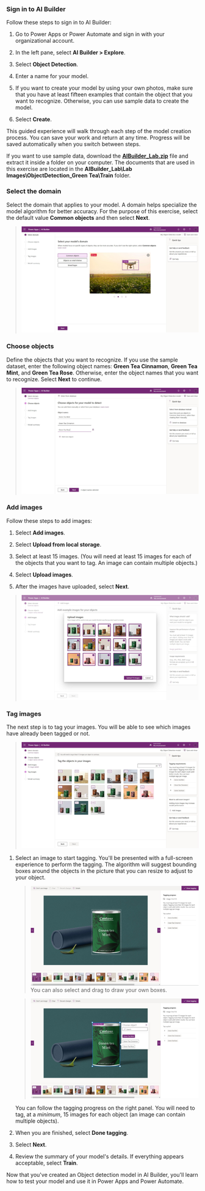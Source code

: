 ### Sign in to AI Builder

Follow these steps to sign in to AI Builder:

1. Go to Power Apps or Power Automate and sign in with your organizational account.

2. In the left pane, select **AI Builder > Explore**.

3. Select **Object Detection**.

4. Enter a name for your model.

5. If you want to create your model by using your own photos, make sure that you have at least fifteen examples that contain the object that you want to recognize. Otherwise, you can use sample data to create the model.

6. Select **Create**.

This guided experience will walk through each step of the model creation process. You can save your work and return at any time. Progress will be saved automatically when you switch between steps.

If you want to use sample data, download the [**AIBuilder\_Lab.zip**](https://github.com/microsoft/PowerApps-Samples/blob/master/ai-builder/labs/AIBuilder_Lab.zip) file and extract it inside a folder on your computer. The documents that are used in this exercise are located in the **AIBuilder\_Lab\\Lab Images\\ObjectDetection\_Green Tea\\Train** folder.

### Select the domain

Select the domain that applies to your model. A domain helps specialize the model algorithm for better accuracy. For the purpose of this exercise, select the default value **Common objects** and then select **Next**.

> [![Screenshot of Power Apps A I Builder on the "Select domain" step offers Common objects, Objects on retail shelves, and Brand logos options](../media/image1.png)](../media/image1.png#lightbox)

### Choose objects

Define the objects that you want to recognize. If you use the sample dataset, enter the following object names: **Green Tea Cinnamon**, **Green Tea Mint**, and **Green Tea Rose**. Otherwise, enter the object names that you want to recognize. Select **Next** to continue.

> [![The Choose objects step offers a list of object names for your model to detect.](../media/image2.png)](../media/image2.png#lightbox)

### Add images

Follow these steps to add images:

1. Select **Add images**.

2. Select **Upload from local storage**.

3. Select at least 15 images. (You will need at least 15 images for each of the objects that you want to tag. An image can contain multiple objects.)

4. Select **Upload images**.

5. After the images have uploaded, select **Next**.

> [![The Add images step allows you to upload images.](../media/image3.png)](../media/image3.png#lightbox)

### Tag images

The next step is to tag your images. You will be able to see which images have already been tagged or not.

> [![The Tag images step lets you tag the objects in your images.](../media/image4.png)](../media/image4.png#lighbox)

1. Select an image to start tagging. You'll be presented with a full-screen experience to perform the tagging. The algorithm will suggest bounding boxes around the objects in the picture that you can resize to adjust to your object.

    > [![In the Object tagging screen, Tagging progress shows image 14 of 15, on which a can of Contoso Green tea Mint is outlined.](../media/image5.png)](../media/image5.png#lighbox)
    You can also select and drag to draw your own boxes.

    > [![The outline of the Green tea Mint is hand selected and a Choose object dialog is popped up next to it.](../media/image6.png)](../media/image6.png#lighbox)

    You can follow the tagging progress on the right panel. You will need to tag, at a *minimum*, 15 images for each object (an image can contain multiple objects).

2. When you are finished, select **Done tagging**.

3. Select **Next**.

4. Review the summary of your model's details. If everything appears acceptable, select **Train**.

Now that you've created an Object detection model in AI Builder, you'll learn how to test your model and use it in Power Apps and Power Automate.
